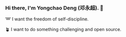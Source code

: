 <!-- ![Metrics](https://github.com/freedyc/freedyc/blob/main/github-metrics.svg) -->


### Hi there, I'm Yongchao Deng (邓永超).  🤟

➿ I want the freedom of self-discipline.

🪴 I want to do something challenging and open source.




<!--
**freedyc/freedyc** is a ✨ _special_ ✨ repository because its `README.md` (this file) appears on your GitHub profile.

Here are some ideas to get you started:

- 🔭 I’m currently working on ...
- 🌱 I’m currently learning ...
- 👯 I’m looking to collaborate on ...
- 🤔 I’m looking for help with ...
- 💬 Ask me about ...
- 📫 How to reach me: ...
- 😄 Pronouns: ...
- ⚡ Fun fact: ...
-->
